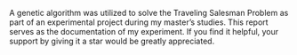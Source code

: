 A genetic algorithm was utilized to solve the Traveling Salesman Problem as part of an experimental project during my master’s studies. This report serves as the documentation of my experiment. If you find it helpful, your support by giving it a star would be greatly appreciated.
